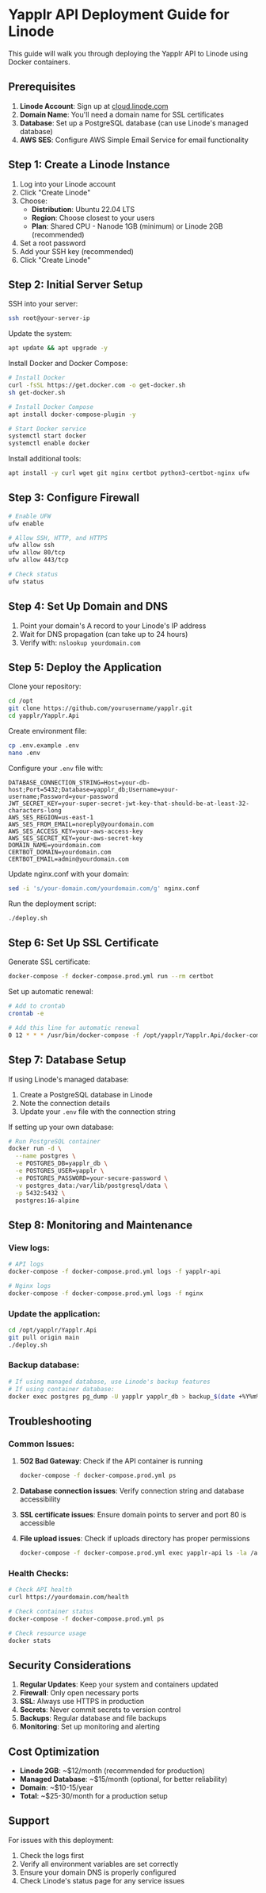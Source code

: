 # Yapplr API Deployment Guide for Linode

This guide will walk you through deploying the Yapplr API to Linode using Docker containers.

## Prerequisites

1. **Linode Account**: Sign up at [cloud.linode.com](https://cloud.linode.com)
2. **Domain Name**: You'll need a domain name for SSL certificates
3. **Database**: Set up a PostgreSQL database (can use Linode's managed database)
4. **AWS SES**: Configure AWS Simple Email Service for email functionality

## Step 1: Create a Linode Instance

1. Log into your Linode account
2. Click "Create Linode"
3. Choose:
   - **Distribution**: Ubuntu 22.04 LTS
   - **Region**: Choose closest to your users
   - **Plan**: Shared CPU - Nanode 1GB (minimum) or Linode 2GB (recommended)
4. Set a root password
5. Add your SSH key (recommended)
6. Click "Create Linode"

## Step 2: Initial Server Setup

SSH into your server:
```bash
ssh root@your-server-ip
```

Update the system:
```bash
apt update && apt upgrade -y
```

Install Docker and Docker Compose:
```bash
# Install Docker
curl -fsSL https://get.docker.com -o get-docker.sh
sh get-docker.sh

# Install Docker Compose
apt install docker-compose-plugin -y

# Start Docker service
systemctl start docker
systemctl enable docker
```

Install additional tools:
```bash
apt install -y curl wget git nginx certbot python3-certbot-nginx ufw
```

## Step 3: Configure Firewall

```bash
# Enable UFW
ufw enable

# Allow SSH, HTTP, and HTTPS
ufw allow ssh
ufw allow 80/tcp
ufw allow 443/tcp

# Check status
ufw status
```

## Step 4: Set Up Domain and DNS

1. Point your domain's A record to your Linode's IP address
2. Wait for DNS propagation (can take up to 24 hours)
3. Verify with: `nslookup yourdomain.com`

## Step 5: Deploy the Application

Clone your repository:
```bash
cd /opt
git clone https://github.com/yourusername/yapplr.git
cd yapplr/Yapplr.Api
```

Create environment file:
```bash
cp .env.example .env
nano .env
```

Configure your `.env` file with:
```env
DATABASE_CONNECTION_STRING=Host=your-db-host;Port=5432;Database=yapplr_db;Username=your-username;Password=your-password
JWT_SECRET_KEY=your-super-secret-jwt-key-that-should-be-at-least-32-characters-long
AWS_SES_REGION=us-east-1
AWS_SES_FROM_EMAIL=noreply@yourdomain.com
AWS_SES_ACCESS_KEY=your-aws-access-key
AWS_SES_SECRET_KEY=your-aws-secret-key
DOMAIN_NAME=yourdomain.com
CERTBOT_DOMAIN=yourdomain.com
CERTBOT_EMAIL=admin@yourdomain.com
```

Update nginx.conf with your domain:
```bash
sed -i 's/your-domain.com/yourdomain.com/g' nginx.conf
```

Run the deployment script:
```bash
./deploy.sh
```

## Step 6: Set Up SSL Certificate

Generate SSL certificate:
```bash
docker-compose -f docker-compose.prod.yml run --rm certbot
```

Set up automatic renewal:
```bash
# Add to crontab
crontab -e

# Add this line for automatic renewal
0 12 * * * /usr/bin/docker-compose -f /opt/yapplr/Yapplr.Api/docker-compose.prod.yml run --rm certbot renew --quiet
```

## Step 7: Database Setup

If using Linode's managed database:
1. Create a PostgreSQL database in Linode
2. Note the connection details
3. Update your `.env` file with the connection string

If setting up your own database:
```bash
# Run PostgreSQL container
docker run -d \
  --name postgres \
  -e POSTGRES_DB=yapplr_db \
  -e POSTGRES_USER=yapplr \
  -e POSTGRES_PASSWORD=your-secure-password \
  -v postgres_data:/var/lib/postgresql/data \
  -p 5432:5432 \
  postgres:16-alpine
```

## Step 8: Monitoring and Maintenance

### View logs:
```bash
# API logs
docker-compose -f docker-compose.prod.yml logs -f yapplr-api

# Nginx logs
docker-compose -f docker-compose.prod.yml logs -f nginx
```

### Update the application:
```bash
cd /opt/yapplr/Yapplr.Api
git pull origin main
./deploy.sh
```

### Backup database:
```bash
# If using managed database, use Linode's backup features
# If using container database:
docker exec postgres pg_dump -U yapplr yapplr_db > backup_$(date +%Y%m%d_%H%M%S).sql
```

## Troubleshooting

### Common Issues:

1. **502 Bad Gateway**: Check if the API container is running
   ```bash
   docker-compose -f docker-compose.prod.yml ps
   ```

2. **Database connection issues**: Verify connection string and database accessibility

3. **SSL certificate issues**: Ensure domain points to server and port 80 is accessible

4. **File upload issues**: Check if uploads directory has proper permissions
   ```bash
   docker-compose -f docker-compose.prod.yml exec yapplr-api ls -la /app/uploads
   ```

### Health Checks:
```bash
# Check API health
curl https://yourdomain.com/health

# Check container status
docker-compose -f docker-compose.prod.yml ps

# Check resource usage
docker stats
```

## Security Considerations

1. **Regular Updates**: Keep your system and containers updated
2. **Firewall**: Only open necessary ports
3. **SSL**: Always use HTTPS in production
4. **Secrets**: Never commit secrets to version control
5. **Backups**: Regular database and file backups
6. **Monitoring**: Set up monitoring and alerting

## Cost Optimization

- **Linode 2GB**: ~$12/month (recommended for production)
- **Managed Database**: ~$15/month (optional, for better reliability)
- **Domain**: ~$10-15/year
- **Total**: ~$25-30/month for a production setup

## Support

For issues with this deployment:
1. Check the logs first
2. Verify all environment variables are set correctly
3. Ensure your domain DNS is properly configured
4. Check Linode's status page for any service issues
